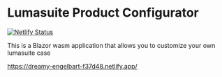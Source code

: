 # Lumasuite Product Configurator

[![Netlify Status](https://api.netlify.com/api/v1/badges/3a4fd0a1-b05c-48de-a80b-0a838c73baa2/deploy-status)](https://app.netlify.com/sites/dreamy-engelbart-f37d48/deploys)

This is a Blazor wasm application that allows you to customize your own lumasuite case

https://dreamy-engelbart-f37d48.netlify.app/
